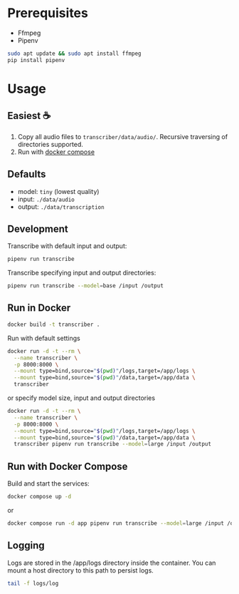 # Prerequisites
- Ffmpeg
- Pipenv

```sh
sudo apt update && sudo apt install ffmpeg
pip install pipenv
```

# Usage

## Easiest ☕ 

1. Copy all audio files to `transcriber/data/audio/`. Recursive traversing of directories supported.
2. Run with [docker compose](#run-with-docker-compose)

## Defaults
- model: `tiny` (lowest quality)
- input: `./data/audio`
- output: `./data/transcription`

## Development 
Transcribe with default input and output:

```sh
pipenv run transcribe
```

Transcribe specifying input and output directories:

```sh
pipenv run transcribe --model=base /input /output
```

## Run in Docker
```sh
docker build -t transcriber .
```

Run with default settings
```sh
docker run -d -t --rm \
  --name transcriber \
  -p 8000:8000 \
  --mount type=bind,source="$(pwd)"/logs,target=/app/logs \
  --mount type=bind,source="$(pwd)"/data,target=/app/data \
  transcriber 
```

or specify model size, input and output directories

```sh
docker run -d -t --rm \
  --name transcriber \
  -p 8000:8000 \
  --mount type=bind,source="$(pwd)"/logs,target=/app/logs \
  --mount type=bind,source="$(pwd)"/data,target=/app/data \
  transcriber pipenv run transcribe --model=large /input /output
```


## Run with Docker Compose
Build and start the services:

```sh
docker compose up -d
```

or
```sh
docker compose run -d app pipenv run transcribe --model=large /input /output
```


## Logging
Logs are stored in the /app/logs directory inside the container. You can mount a host directory to this path to persist logs.

```sh
tail -f logs/log
```
